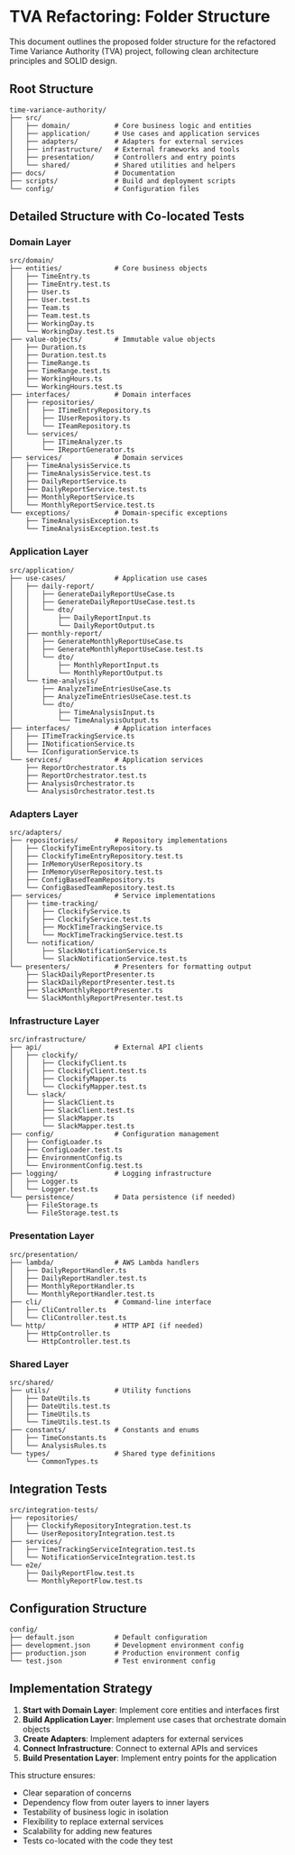 # TVA Refactoring: Folder Structure

This document outlines the proposed folder structure for the refactored Time Variance Authority (TVA) project, following clean architecture principles and SOLID design.

## Root Structure

```
time-variance-authority/
├── src/
│   ├── domain/           # Core business logic and entities
│   ├── application/      # Use cases and application services
│   ├── adapters/         # Adapters for external services
│   ├── infrastructure/   # External frameworks and tools
│   ├── presentation/     # Controllers and entry points
│   └── shared/           # Shared utilities and helpers
├── docs/                 # Documentation
├── scripts/              # Build and deployment scripts
└── config/               # Configuration files
```

## Detailed Structure with Co-located Tests

### Domain Layer

```
src/domain/
├── entities/             # Core business objects
│   ├── TimeEntry.ts
│   ├── TimeEntry.test.ts
│   ├── User.ts
│   ├── User.test.ts
│   ├── Team.ts
│   ├── Team.test.ts
│   ├── WorkingDay.ts
│   └── WorkingDay.test.ts
├── value-objects/        # Immutable value objects
│   ├── Duration.ts
│   ├── Duration.test.ts
│   ├── TimeRange.ts
│   ├── TimeRange.test.ts
│   ├── WorkingHours.ts
│   └── WorkingHours.test.ts
├── interfaces/           # Domain interfaces
│   ├── repositories/
│   │   ├── ITimeEntryRepository.ts
│   │   ├── IUserRepository.ts
│   │   └── ITeamRepository.ts
│   └── services/
│       ├── ITimeAnalyzer.ts
│       └── IReportGenerator.ts
├── services/             # Domain services
│   ├── TimeAnalysisService.ts
│   ├── TimeAnalysisService.test.ts
│   ├── DailyReportService.ts
│   ├── DailyReportService.test.ts
│   ├── MonthlyReportService.ts
│   └── MonthlyReportService.test.ts
└── exceptions/           # Domain-specific exceptions
    ├── TimeAnalysisException.ts
    └── TimeAnalysisException.test.ts
```

### Application Layer

```
src/application/
├── use-cases/            # Application use cases
│   ├── daily-report/
│   │   ├── GenerateDailyReportUseCase.ts
│   │   ├── GenerateDailyReportUseCase.test.ts
│   │   └── dto/
│   │       ├── DailyReportInput.ts
│   │       └── DailyReportOutput.ts
│   ├── monthly-report/
│   │   ├── GenerateMonthlyReportUseCase.ts
│   │   ├── GenerateMonthlyReportUseCase.test.ts
│   │   └── dto/
│   │       ├── MonthlyReportInput.ts
│   │       └── MonthlyReportOutput.ts
│   └── time-analysis/
│       ├── AnalyzeTimeEntriesUseCase.ts
│       ├── AnalyzeTimeEntriesUseCase.test.ts
│       └── dto/
│           ├── TimeAnalysisInput.ts
│           └── TimeAnalysisOutput.ts
├── interfaces/           # Application interfaces
│   ├── ITimeTrackingService.ts
│   ├── INotificationService.ts
│   └── IConfigurationService.ts
└── services/             # Application services
    ├── ReportOrchestrator.ts
    ├── ReportOrchestrator.test.ts
    ├── AnalysisOrchestrator.ts
    └── AnalysisOrchestrator.test.ts
```

### Adapters Layer

```
src/adapters/
├── repositories/         # Repository implementations
│   ├── ClockifyTimeEntryRepository.ts
│   ├── ClockifyTimeEntryRepository.test.ts
│   ├── InMemoryUserRepository.ts
│   ├── InMemoryUserRepository.test.ts
│   ├── ConfigBasedTeamRepository.ts
│   └── ConfigBasedTeamRepository.test.ts
├── services/             # Service implementations
│   ├── time-tracking/
│   │   ├── ClockifyService.ts
│   │   ├── ClockifyService.test.ts
│   │   ├── MockTimeTrackingService.ts
│   │   └── MockTimeTrackingService.test.ts
│   └── notification/
│       ├── SlackNotificationService.ts
│       └── SlackNotificationService.test.ts
└── presenters/           # Presenters for formatting output
    ├── SlackDailyReportPresenter.ts
    ├── SlackDailyReportPresenter.test.ts
    ├── SlackMonthlyReportPresenter.ts
    └── SlackMonthlyReportPresenter.test.ts
```

### Infrastructure Layer

```
src/infrastructure/
├── api/                  # External API clients
│   ├── clockify/
│   │   ├── ClockifyClient.ts
│   │   ├── ClockifyClient.test.ts
│   │   ├── ClockifyMapper.ts
│   │   └── ClockifyMapper.test.ts
│   └── slack/
│       ├── SlackClient.ts
│       ├── SlackClient.test.ts
│       ├── SlackMapper.ts
│       └── SlackMapper.test.ts
├── config/               # Configuration management
│   ├── ConfigLoader.ts
│   ├── ConfigLoader.test.ts
│   ├── EnvironmentConfig.ts
│   └── EnvironmentConfig.test.ts
├── logging/              # Logging infrastructure
│   ├── Logger.ts
│   └── Logger.test.ts
└── persistence/          # Data persistence (if needed)
    ├── FileStorage.ts
    └── FileStorage.test.ts
```

### Presentation Layer

```
src/presentation/
├── lambda/               # AWS Lambda handlers
│   ├── DailyReportHandler.ts
│   ├── DailyReportHandler.test.ts
│   ├── MonthlyReportHandler.ts
│   └── MonthlyReportHandler.test.ts
├── cli/                  # Command-line interface
│   ├── CliController.ts
│   └── CliController.test.ts
└── http/                 # HTTP API (if needed)
    ├── HttpController.ts
    └── HttpController.test.ts
```

### Shared Layer

```
src/shared/
├── utils/                # Utility functions
│   ├── DateUtils.ts
│   ├── DateUtils.test.ts
│   ├── TimeUtils.ts
│   └── TimeUtils.test.ts
├── constants/            # Constants and enums
│   ├── TimeConstants.ts
│   └── AnalysisRules.ts
└── types/                # Shared type definitions
    └── CommonTypes.ts
```

## Integration Tests

```
src/integration-tests/
├── repositories/
│   ├── ClockifyRepositoryIntegration.test.ts
│   └── UserRepositoryIntegration.test.ts
├── services/
│   ├── TimeTrackingServiceIntegration.test.ts
│   └── NotificationServiceIntegration.test.ts
└── e2e/
    ├── DailyReportFlow.test.ts
    └── MonthlyReportFlow.test.ts
```

## Configuration Structure

```
config/
├── default.json          # Default configuration
├── development.json      # Development environment config
├── production.json       # Production environment config
└── test.json             # Test environment config
```

## Implementation Strategy

1. **Start with Domain Layer**: Implement core entities and interfaces first
2. **Build Application Layer**: Implement use cases that orchestrate domain objects
3. **Create Adapters**: Implement adapters for external services
4. **Connect Infrastructure**: Connect to external APIs and services
5. **Build Presentation Layer**: Implement entry points for the application

This structure ensures:

- Clear separation of concerns
- Dependency flow from outer layers to inner layers
- Testability of business logic in isolation
- Flexibility to replace external services
- Scalability for adding new features
- Tests co-located with the code they test
